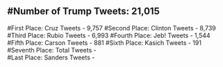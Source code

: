 #Number of Trump Tweets: 21,015
---
#First Place: Cruz Tweets - 9,757
#Second Place: Clinton Tweets - 8,739
#Third Place: Rubio Tweets - 6,993
#Fourth Place: Jeb! Tweets - 1,544
#Fifth Place: Carson Tweets - 881
#Sixth Place: Kasich Tweets - 191
#Seventh Place: Total Tweets -  
#Last Place: Sanders Tweets - 
